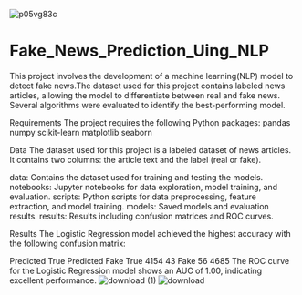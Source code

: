 ![p05vg83c](https://github.com/numaanfarooq/Fake_News_Prediction_Uing_NLP/assets/144113131/d9c1acf6-94fc-4781-a1c0-2738a5027340)


# Fake_News_Prediction_Uing_NLP
This project involves the development of a machine learning(NLP) model to detect fake news.The dataset used for this project contains labeled news articles, allowing the model to differentiate between real and fake news. Several algorithms were evaluated to identify the best-performing model.

Requirements
The project requires the following Python packages:
pandas
numpy
scikit-learn
matplotlib
seaborn

Data
The dataset used for this project is a labeled dataset of news articles. It contains two columns: the article text and the label (real or fake).

data: Contains the dataset used for training and testing the models.
notebooks: Jupyter notebooks for data exploration, model training, and evaluation.
scripts: Python scripts for data preprocessing, feature extraction, and model training.
models: Saved models and evaluation results.
results: Results including confusion matrices and ROC curves.

Results
The Logistic Regression model achieved the highest accuracy with the following confusion matrix:

Predicted True	Predicted Fake
True	4154	43
Fake	56	4685
The ROC curve for the Logistic Regression model shows an AUC of 1.00, indicating excellent performance.
![download (1)](https://github.com/numaanfarooq/Fake_News_Prediction_Uing_NLP/assets/144113131/bfa8d512-4ba7-4d49-bfe9-e40f4edb98f1)
![download](https://github.com/numaanfarooq/Fake_News_Prediction_Uing_NLP/assets/144113131/e004f0b0-93fd-4686-8104-e9fef7750842)


